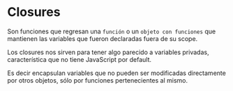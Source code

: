 # Closures

Son funciones que regresan una `función` o un `objeto con funciones` que mantienen las variables que fueron declaradas fuera de su scope.

Los closures nos sirven para tener algo parecido a variables privadas, característica que no tiene JavaScript por default. 

Es decir encapsulan variables que no pueden ser modificadas directamente por otros objetos, sólo por funciones pertenecientes al mismo.
